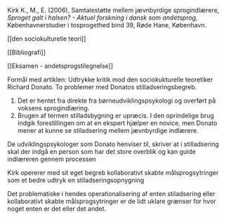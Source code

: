 Kirk K., M., E. (2006), Samtalestøtte mellem jævnbyrdige sprogindlærere, *Sproget galt i halsen? - Aktuel forskning i dansk som andetsprog,* Københavnerstudier i tosprogethed bind 39, Røde Hane, København.

[[den sociokulturelle teori]]

[[Bibliografi]]

[[Eksamen - andetsprogstilegnelse]]

Formål med artiklen:
Udtrykke kritik mod den sociokukturelle teoretiker Richard Donato. To problemer med Donatos stilladseringsbegreb.

1. Det er hentet fra direkte fra børneudviklingspsykologi og overført på voksens sprogindlæring.
2. Brugen af termen stilladsbygning er upræcis. I den oprindelige brug indgik forestillingen om at en ekspert hjælper en novice, men Donato mener at kunne se stiladsering mellem jævnbyrdige indlærere.

De udviklingspsykologer som Donato henviser til, skriver at i stilladsering skal der indgå en person som har det store overblik og kan guide indlæreren gennem processen


Kirk opererer med sit eget begreb kollaborativt skabte målsprogsytringer som et bedre udtryk en stiladseringsopnygning 

Det problematiske i hendes operationalisering af enten stiladsering eller kollaborativt skabte målsprogsytringer er de lidt uklare grænser for hvor noget enten er det eller det andet.